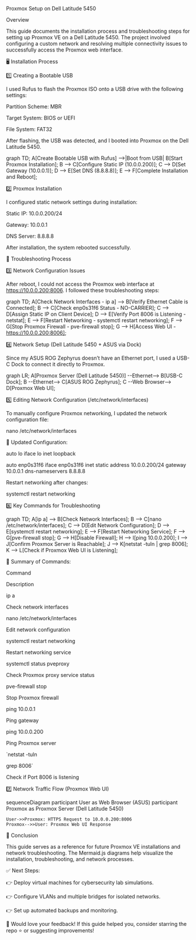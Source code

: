 Proxmox Setup on Dell Latitude 5450

Overview

This guide documents the installation process and troubleshooting steps for setting up Proxmox VE on a Dell Latitude 5450. The project involved configuring a custom network and resolving multiple connectivity issues to successfully access the Proxmox web interface.

🖥️ Installation Process

1️⃣ Creating a Bootable USB

I used Rufus to flash the Proxmox ISO onto a USB drive with the following settings:

Partition Scheme: MBR

Target System: BIOS or UEFI

File System: FAT32

After flashing, the USB was detected, and I booted into Proxmox on the Dell Latitude 5450.

graph TD;
    A[Create Bootable USB with Rufus] -->|Boot from USB| B[Start Proxmox Installation];
    B --> C[Configure Static IP (10.0.0.200)];
    C --> D[Set Gateway (10.0.0.1)];
    D --> E[Set DNS (8.8.8.8)];
    E --> F[Complete Installation and Reboot];

2️⃣ Proxmox Installation

I configured static network settings during installation:

Static IP: 10.0.0.200/24

Gateway: 10.0.0.1

DNS Server: 8.8.8.8

After installation, the system rebooted successfully.

🔧 Troubleshooting Process

3️⃣ Network Configuration Issues

After reboot, I could not access the Proxmox web interface at https://10.0.0.200:8006. I followed these troubleshooting steps:

graph TD;
    A[Check Network Interfaces - ip a] --> B[Verify Ethernet Cable is Connected];
    B --> C[Check enp0s31f6 Status - NO-CARRIER];
    C --> D[Assign Static IP on Client Device];
    D --> E[Verify Port 8006 is Listening - netstat];
    E --> F[Restart Networking - systemctl restart networking];
    F --> G[Stop Proxmox Firewall - pve-firewall stop];
    G --> H[Access Web UI - https://10.0.0.200:8006];

4️⃣ Network Setup (Dell Latitude 5450 + ASUS via Dock)

Since my ASUS ROG Zephyrus doesn’t have an Ethernet port, I used a USB-C Dock to connect it directly to Proxmox.

graph LR;
    A[Proxmox Server (Dell Latitude 5450)] --Ethernet--> B[USB-C Dock];
    B --Ethernet--> C[ASUS ROG Zephyrus];
    C --Web Browser--> D[Proxmox Web UI];

5️⃣ Editing Network Configuration (/etc/network/interfaces)

To manually configure Proxmox networking, I updated the network configuration file:

nano /etc/network/interfaces

📝 Updated Configuration:

auto lo
iface lo inet loopback

auto enp0s31f6
iface enp0s31f6 inet static
    address 10.0.0.200/24
    gateway 10.0.0.1
    dns-nameservers 8.8.8.8

Restart networking after changes:

systemctl restart networking

6️⃣ Key Commands for Troubleshooting

graph TD;
    A[ip a] --> B[Check Network Interfaces];
    B --> C[nano /etc/network/interfaces];
    C --> D[Edit Network Configuration];
    D --> E[systemctl restart networking];
    E --> F[Restart Networking Service];
    F --> G[pve-firewall stop];
    G --> H[Disable Firewall];
    H --> I[ping 10.0.0.200];
    I --> J[Confirm Proxmox Server is Reachable];
    J --> K[netstat -tuln | grep 8006];
    K --> L[Check if Proxmox Web UI is Listening];

📌 Summary of Commands:

Command

Description

ip a

Check network interfaces

nano /etc/network/interfaces

Edit network configuration

systemctl restart networking

Restart networking service

systemctl status pveproxy

Check Proxmox proxy service status

pve-firewall stop

Stop Proxmox firewall

ping 10.0.0.1

Ping gateway

ping 10.0.0.200

Ping Proxmox server

`netstat -tuln

grep 8006`

Check if Port 8006 is listening

7️⃣ Network Traffic Flow (Proxmox Web UI)

sequenceDiagram
    participant User as Web Browser (ASUS)
    participant Proxmox as Proxmox Server (Dell Latitude 5450)

    User->>Proxmox: HTTPS Request to 10.0.0.200:8006
    Proxmox-->>User: Proxmox Web UI Response

🎯 Conclusion

This guide serves as a reference for future Proxmox VE installations and network troubleshooting. The Mermaid.js diagrams help visualize the installation, troubleshooting, and network processes.

✅ Next Steps:

👉 Deploy virtual machines for cybersecurity lab simulations.

👉 Configure VLANs and multiple bridges for isolated networks.

👉 Set up automated backups and monitoring.

🚀 Would love your feedback!
If this guide helped you, consider starring the repo ⭐ or suggesting improvements!

